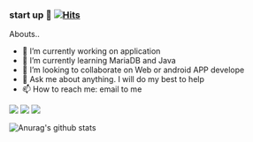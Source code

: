 
### start up :trident: [![Hits](https://hits.seeyoufarm.com/api/count/incr/badge.svg?url=https%3A%2F%2Fgithub.com%2FholicAZ&count_bg=%236CDBEB&title_bg=%23595555&icon=&icon_color=%23E7E7E7&title=hits&edge_flat=false)](https://hits.seeyoufarm.com)

Abouts..

- 🔭 I’m currently working on application
- 🌱 I’m currently learning MariaDB and Java
- 👯 I’m looking to collaborate on Web or android APP develope
- 💬 Ask me about anything. I will do my best to help
- 📫 How to reach me: email to me


<img src="https://img.shields.io/badge/JavaScript-F7DF1E?style=flat-square&logo=JavaScript&logoColor=white"/> <img src="https://img.shields.io/badge/Java-007396?style=flat-square&logo=Java&logoColor=white"/> <img src="https://img.shields.io/badge/HTML5-E34F26?style=flat-square&logo=HTML5&logoColor=white"/>

![Anurag's github stats](https://github-readme-stats.vercel.app/api?username=holicAZ&show_icons=true&theme=dracula)

